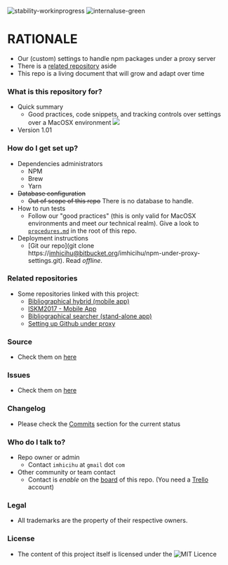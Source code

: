 ![stability-workinprogress](https://bitbucket.org/repo/ekyaeEE/images/477405737-stability_work_in_progress.png)
![internaluse-green](https://bitbucket.org/repo/ekyaeEE/images/3847436881-internal_use_stable.png)

# RATIONALE #

* Our (custom) settings to handle npm packages under a proxy server
* There is a [related repository](https://bitbucket.org/imhicihu/proxy-access/) aside 
* This repo is a living document that will grow and adapt over time

### What is this repository for? ###

* Quick summary
    - Good practices, code snippets, and tracking controls over settings over a MacOSX environment
    ![](https://bitbucket.org/repo/rpxzA5j/images/108949086-npm.png)
* Version 1.01

### How do I get set up? ###

* Dependencies administrators
    - NPM
	- Brew
    - Yarn
* ~~Database configuration~~
    - ~~Out of scope of this repo~~ There is no database to handle.
* How to run tests
    - Follow our "good practices" (this is only valid for MacOSX environments and meet *our* technical realm). Give a look to [`procedures.md`](https://bitbucket.org/imhicihu/npm-under-proxy-settings/src/master/Procedures.md) in the root of this repo.
* Deployment instructions
    - [Git our repo](git clone https://imhicihu@bitbucket.org/imhicihu/npm-under-proxy-settings.git). Read _offline_.
    
### Related repositories ###

* Some repositories linked with this project:
     - [Bibliographical hybrid (mobile app)](https://bitbucket.org/imhicihu/bibliographical-hybrid-mobile-app/src/)
     - [ISKM2017 - Mobile App](https://bitbucket.org/imhicihu/iskm2017-mobile-app/src/master/)
     - [Bibliographical searcher (stand-alone app)](https://bitbucket.org/imhicihu/bibliographical-searcher-stand-alone-app/src/master/)
     - [Setting up Github under proxy](https://bitbucket.org/imhicihu/setting-up-github-under-proxy/src/)

### Source ###

* Check them on [here](https://bitbucket.org/imhicihu/npm-under-proxy-settings/src)

### Issues ###

* Check them on [here](https://bitbucket.org/imhicihu/npm-under-proxy-settings/issues)

### Changelog ###

* Please check the [Commits](https://bitbucket.org/imhicihu/npm-under-proxy-settings/commits/) section for the current status

### Who do I talk to? ###

* Repo owner or admin
    - Contact `imhicihu` at `gmail` dot `com`
* Other community or team contact
    - Contact is _enable_ on the [board](https://bitbucket.org/imhicihu/npm-under-proxy-settings/addon/trello/trello-board) of this repo. (You need a [Trello](https://trello.com/) account)

### Legal ###

* All trademarks are the property of their respective owners.

### License ###

* The content of this project itself is licensed under the ![MIT Licence](https://bitbucket.org/repo/ekyaeEE/images/2049852260-MIT-license-green.png) 
